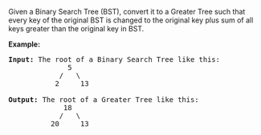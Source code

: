 Given a Binary Search Tree (BST), convert it to a Greater Tree such that every key of the original BST is changed to the original key plus sum of all keys greater than the original key in BST.

**Example:**

<pre>
<b>Input:</b> The root of a Binary Search Tree like this:
              5
            /   \
           2     13

<b>Output:</b> The root of a Greater Tree like this:
             18
            /   \
          20     13
</pre>
